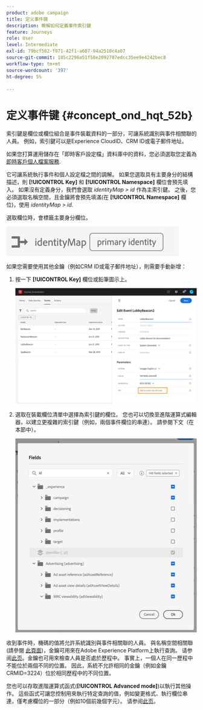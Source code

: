 ```yaml
---
product: adobe campaign
title: 定义事件键
description: 瞭解如何定義事件索引鍵
feature: Journeys
role: User
level: Intermediate
exl-id: 79bcf562-f971-42f1-a607-94a2510c4a07
source-git-commit: 185c2296a51f58e2092787edcc35ee9e4242bec8
workflow-type: tm+mt
source-wordcount: '397'
ht-degree: 5%

---
```


# 定义事件键 {#concept_ond_hqt_52b}

索引鍵是欄位或欄位組合是事件裝載資料的一部分，可讓系統識別與事件相關聯的人員。 例如，索引鍵可以是Experience CloudID、CRM ID或電子郵件地址。

如果您打算運用儲存在「即時客戶設定檔」資料庫中的資料，您必須選取您定義為 [即時客戶個人檔案服務](https://experienceleague.adobe.com/docs/experience-platform/profile/home.html?lang=zh-Hans).

它可讓系統執行事件和個人設定檔之間的調解。 如果您選取具有主要身分的結構描述，則 **[!UICONTROL Key]** 和 **[!UICONTROL Namespace]** 欄位會預先填入。 如果沒有定義身分，我們會選取 _identityMap > id_ 作為主索引鍵。 之後，您必須選取名稱空間，且金鑰將會預先填滿(在 **[!UICONTROL Namespace]** 欄位)，使用 _identityMap > id_.

選取欄位時，會標籤主要身分欄位。

![](../assets/primary-identity.png)

如果您需要使用其他金鑰（例如CRM ID或電子郵件地址），則需要手動新增：

1. 按一下 **[!UICONTROL Key]** 欄位或鉛筆圖示上。

   ![](../assets/journey16.png)

1. 選取在裝載欄位清單中選擇為索引鍵的欄位。 您也可以切換至進階運算式編輯器，以建立更複雜的索引鍵（例如，兩個事件欄位的串連）。 請參閱下文（在本節中）。

   ![](../assets/journey20.png)

收到事件時，機碼的值將允許系統識別與事件相關聯的人員。 與名稱空間相關聯(請參閱 [此頁面](../event/selecting-the-namespace.md))，金鑰可用來在Adobe Experience Platform上執行查詢。 请参阅[此页](../building-journeys/about-orchestration-activities.md)。金鑰也可用來檢查人員是否處於歷程中。 事實上，一個人在同一歷程中不能位於兩個不同的位置。 因此，系統不允許相同的金鑰（例如金鑰CRMID=3224）位於相同歷程中的不同位置。

您也可以存取進階運算式函式(**[!UICONTROL Advanced mode]**)以執行其他操作。 這些函式可讓您控制用來執行特定查詢的值，例如變更格式、執行欄位串連，僅考慮欄位的一部分（例如10個前幾個字元）。 请参阅[此页](../expression/expressionadvanced.md)。
